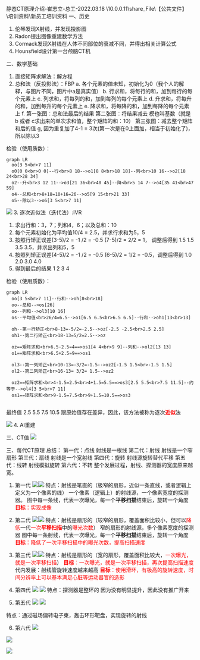 静态CT原理介绍-崔志立-总工-2022.03.18
\\10.0.0.11\share_File\【公共文件】\培训资料\新员工培训资料
一、历史
1. 伦琴发现X射线，并发现投影图
2. Radon提出图像重建数学方法
3. Cormack发现X射线在人体不同部位的衰减不同，并得出相关计算公式
4. Hounsfield设计第一台颅脑CT机

二、数学基础
1. 直接矩阵求解法：解方程
2. 总和法（反投影法）：FBP
   a. 各个元素的值未知，初始化为0（我个人的解释，与图片不同，图片中a是真实值）
   b. 行求和，将每行的和，加到每行的每个元素上
   c. 列求和，将每列的和，加到每列的每个元素上
   d. 升求和，将每升的和，加到每升的每个元素上
   e. 降求和，将每降的和，加到每降的每个元素上
   f. 第一张图：总和法最后的结果
      第二张图：将结果减去 模也叫基数（就是b 或者 c求出来的单次求和值，整个矩阵的和：10）
      第三张图：减去整个矩阵和后的值
   g, 因为重复加了4-1 = 3次(第一次是在0上面加，相当于初始化了)，所以除以3
   
检验（使用质数）：
~~~mermaid
graph LR
  oo[3 5<br>7 11]
  o0[0 0<br>0 0]--行<br>8 18-->o1[8 8<br>18 18]--列<br>10 16-->o2[18 24<br>28 34]
  o2--升<br>3 12 11-->o3[21 36<br>40 45]--降<br>5 14 7-->o4[35 41<br>47 59]
  o4--总和<br>8+18=10+16=26-->o5[9 15<br>21 33]
  o5--除以3-->o6[3 5<br>7 11]
~~~
   
![](vx_images/312522111248689.png)
3. 逐次近似法（迭代法）:IVR
   1. 求出行和：3，7；列和4，6；以及总和：10
   2. 每个元素初始化为平均值10/4 = 2.5，并求行求和为5，5
   3. 按照行矫正误差(3-5)/2 = -1 /2 = -0.5  (7-5)/2 =  2/2 = 1，    调整后得到 1.5 1.5 3.5 3.5，并求出列和5，5
   4. 按照列矫正误差(4-5)/2 = -1 /2 = -0.5  (6-5)/2 =  1/2 = -0.5，调整后得到 1.0 2.0 3.0 4.0
   5. 得到最后的结果 1 2 3 4
   
   
检验（使用质数）：
~~~mermaid
graph LR
  oo[3 5<br>7 11]--行和-->oh[8<br>18]
  oo--总和-->os[26]
  oo--列和-->ol3[10 16]
  os--平均值<br>26/4=6.5-->o1[6.5 6.5<br>6.5 6.5]--行和-->oh1[13<br>13]

  oh--第一行矫正<br>8-13=-5/2=-2.5-->oz[-2.5 -2.5<br>2.5 2.5]
  oh1--第二行矫正<br>18-13=5/2=2.5-->oz
  
  oz==矩阵求和<br>6.5-2.5=4==>os1[4 4<br>9 9]--列和-->ol2[13 13]
  o1==矩阵求和<br>6.5+2.5=9==>os1
  
  ol3--第一列矫正<br>10-13=-3/2=-1.5-->oz2[-1.5 1.5<br>-1.5 1.5]
  ol2--第二列矫正<br>16-13= 3/2= 1.5-->oz2
  
  oz2==矩阵求和<br>4-1.5=2.5<br>4+1.5=5.5==>os3[2.5 5.5<br>7.5 11.5]--约等于-->ol4[3 5<br>7 11]
  os1==矩阵求和<br>9-1.5=7.5<br>9+1.5=10.5==>os3
  
~~~
 
最终值
2.5   5.5
7.5 10.5
跟原始值存在差异，因此，该方法被称为逐次<font color=red>**近似**</font>法

![](vx_images/441800412236556.png)
4. AI重建

三、CT值
![](vx_images/311371914256722.png)


三、每代CT原理
总结：
第一代：点线 射线是一根线
第二代：射线 射线是一个窄扇形
第三代：扇线 射线是一个宽射线
第四代：旋转 射线源旋转替代平移
第五代：线转 射线模拟旋转
第六代：不转 
整个发展过程，射线、探测器的宽度原来越宽。
1. 第一代
![](vx_images/314192914249391.png)![](vx_images/206253515247049.png)
特点：射线是笔直的（极窄的扇形，近似一条直线，或者逻辑上定义为一个像素的线）
一个像素（逻辑上）的射线源，一个像素宽度的探测器。
图中每一条线，代表一次曝光，每一个**平移扫描**结束后，旋转一个角度
<font color=red>**目标**：实现成像</font>
2. 第二代
![](vx_images/449723114245946.png)![](vx_images/310713515240183.png)
特点：射线是扇形的（较窄的扇形，覆盖面积比较小，但可以<font color=red>降低</font>一代<font color=red>一次**平移扫描**</font>中的<font color=red>曝光次数</font>）
窄的扇形的射线源，多个像素宽度的探测器
图中每一条射线，代表一次曝光，每一个**平移扫描**结束后，旋转一个角度
<font color=red>**目标**：降低了一次平移扫描中的曝光次数，提高扫描速度</font>
3. 第三代
![](vx_images/593553914241700.png)![](vx_images/431773515230713.png)
特点：射线是扇形的（宽的扇形，覆盖面积比较大，<font color=red>一次曝光，就是一次平移扫描</font>）
<font color=red>**目标**：一次曝光，就是一次平移扫描，再次提高扫描速度</font>
代内发展：射线管旋转速度越来越高
<font color=red>**目标**：使用滑环，有极高的旋转速度，时间分辨率上可以基本满足心脏等运动器官的造影</font>

4. 第四代
![](vx_images/44404314259580.png) ![](vx_images/547723515233217.png)
特点：探测器是整环的
因为没有明显提升，因此没有推广开来

5. 第五代
![](vx_images/103844514257184.png) ![](vx_images/189913615242164.png)

特点：通过磁场偏转电子束，轰击环形靶盘，实现旋转的射线

6. 第六代
![](vx_images/253324514254686.png)

![](vx_images/488164514235927.png)

![](vx_images/424260115258367.png)
